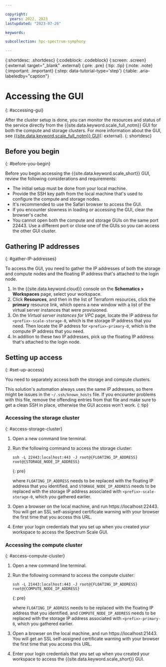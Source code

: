 ```yaml
---

copyright:
  years: 2022, 2023
lastupdated: "2023-07-26"

keywords: 

subcollection: hpc-spectrum-symphony

---
```


{:shortdesc: .shortdesc}
{:codeblock: .codeblock}
{:screen: .screen}
{:external: target="_blank" .external}
{:pre: .pre}
{:tip: .tip}
{:note: .note}
{:important: .important}
{:step: data-tutorial-type='step'}
{:table: .aria-labeledby="caption"}

# Accessing the GUI
{: #accessing-gui}

After the cluster setup is done, you can monitor the resources and status of the service directly from the {{site.data.keyword.scale_full_notm}} GUI for both the compute and storage clusters. For more information about the GUI, see [{{site.data.keyword.scale_full_notm}} GUI](https://www.ibm.com/docs/en/spectrum-scale/5.1.3?topic=reference-spectrum-scale-gui){: external}.
{: shortdesc}

## Before you begin
{: #before-you-begin}

Before you begin accessing the {{site.data.keyword.scale_short}} GUI, review the following considerations and requirements:

* The initial setup must be done from your local machine.
* Provide the SSH key path from the local machine that's used to configure the compute and storage nodes.
* It's recommended to use the Safari browser to access the GUI.
* If you encounter slowness in loading or accessing the GUI, clear the browser's cache.
* You cannot open both the compute and storage GUIs on the same port 22443. Use a different port or close one of the GUIs so you can access the other GUI cluster.

## Gathering IP addresses
{: #gather-IP-addresses}

To access the GUI, you need to gather the IP addresses of both the storage and compute nodes and the floating IP address that's attached to the login node.

1. In the {{site.data.keyword.cloud}} console on the **Schematics > Workspaces** page, select your workspace. 
2. Click **Resources**, and then in the list of Terraform resources, click the **primary** resource link, which opens a new window with a list of the virtual server instances that were provisioned.
3. On the _Virtual server instances for VPC_ page, locate the IP address for `<prefix>-scale-storage-0`, which is the storage IP address that you need. Then locate the IP address for `<prefix>-primary-0`, which is the compute IP address that you need.
4. In addition to these two IP addresses, pick up the floating IP address that's attached to the login node.

## Setting up access
{: #set-up-access}

You need to separately access both the storage and compute clusters.

This solution's automation always uses the same IP addresses, so there might be issues in the `~/.ssh/known_hosts` file. If you encounter problems with this file, remove the offending entries from that file and make sure to get a clean SSH in place, otherwise the GUI access won't work.
{: tip}

### Accessing the storage cluster
{: #access-storage-cluster}

1. Open a new command line terminal.
2. Run the following command to access the storage cluster:

    ```shell
    ssh -L 22443:localhost:443 -J root@{FLOATING_IP_ADDRESS} root@{STORAGE_NODE_IP_ADDRESS}
    ```
    {: pre}

    where `FLOATING_IP_ADDRESS` needs to be replaced with the floating IP address that you identified, and `STORAGE_NODE_IP_ADDRESS` needs to be replaced with the storage IP address associated with `<prefix>-scale-storage-0`, which you gathered earlier.
3. Open a browser on the local machine, and run https://localhost:22443. You will get an SSL self-assigned certificate warning with your browser the first time that you access this URL.
4. Enter your login credentials that you set up when you created your workspace to access the Spectrum Scale GUI.

### Accessing the compute cluster
{: #access-compute-cluster}

1. Open a new command line terminal.
2. Run the following command to access the compute cluster:

    ```shell
    ssh -L 21443:localhost:443 -J root@{FLOATING_IP_ADDRESS} root@{COMPUTE_NODE_IP_ADDRESS}
    ```
    {: pre}

    where `FLOATING_IP_ADDRESS` needs to be replaced with the floating IP address that you identified, and `COMPUTE_NODE_IP_ADDRESS` needs to be replaced with the storage IP address associated with `<prefix>-primary-0`, which you gathered earlier.
3. Open a browser on the local machine, and run https://localhost:21443. You will get an SSL self-assigned certificate warning with your browser the first time that you access this URL.
4. Enter your login credentials that you set up when you created your workspace to access the {{site.data.keyword.scale_short}} GUI.
